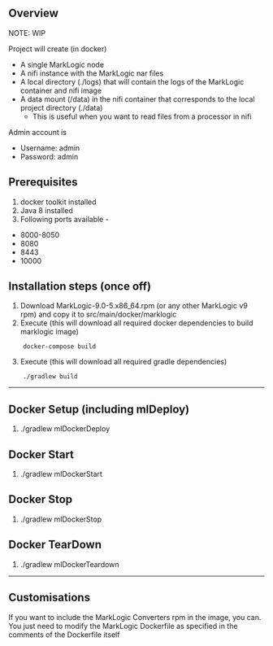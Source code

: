 Overview
---------

NOTE: WIP 

Project will create (in docker)

* A single MarkLogic node
* A nifi instance with the MarkLogic nar files
* A local directory (./logs) that will contain the logs of the MarkLogic container and nifi image
* A data mount (/data) in the nifi container that corresponds to the local project directory (./data)
    * This is useful when you want to read files from a processor in nifi

Admin account is
* Username: admin
* Password: admin

Prerequisites
-------------

1. docker toolkit installed
2. Java 8 installed
3. Following ports available -
* 8000-8050
* 8080
* 8443
* 10000

Installation steps (once off)
-----------------------------

1. Download MarkLogic-9.0-5.x86_64.rpm (or any other MarkLogic v9 rpm) and copy it to src/main/docker/marklogic
2. Execute (this will download all required docker dependencies to build marklogic image)
```
    docker-compose build   
```
3. Execute (this will download all required gradle dependencies)
```
    ./gradlew build 
```
___

Docker Setup (including mlDeploy)
-------------
1. ./gradlew mlDockerDeploy

Docker Start
-------------
1. ./gradlew mlDockerStart

Docker Stop
-------------
1. ./gradlew mlDockerStop

Docker TearDown
-------------
1. ./gradlew mlDockerTeardown


___


Customisations
-------------
If you want to include the MarkLogic Converters rpm in the image, you can. You just need to modify the MarkLogic Dockerfile as specified in the comments of the Dockerfile itself